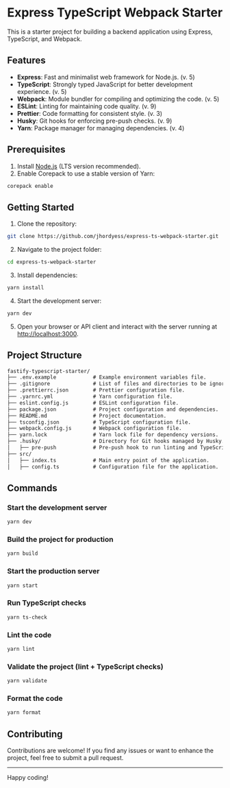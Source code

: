 # Express TypeScript Webpack Starter

This is a starter project for building a backend application using Express, TypeScript, and Webpack.

## Features

- **Express**: Fast and minimalist web framework for Node.js. (v. 5)
- **TypeScript**: Strongly typed JavaScript for better development experience. (v. 5)
- **Webpack**: Module bundler for compiling and optimizing the code. (v. 5)
- **ESLint**: Linting for maintaining code quality. (v. 9)
- **Prettier**: Code formatting for consistent style. (v. 3)
- **Husky**: Git hooks for enforcing pre-push checks. (v. 9)
- **Yarn**: Package manager for managing dependencies. (v. 4)

## Prerequisites

1. Install [Node.js](https://nodejs.org/en/download) (LTS version recommended).
2. Enable Corepack to use a stable version of Yarn:

```sh
corepack enable
```

## Getting Started

1. Clone the repository:

```sh
git clone https://github.com/jhordyess/express-ts-webpack-starter.git
```

2. Navigate to the project folder:

```sh
cd express-ts-webpack-starter
```

3. Install dependencies:

```sh
yarn install
```

4. Start the development server:

```sh
yarn dev
```

5. Open your browser or API client and interact with the server running at [http://localhost:3000](http://localhost:3000).

## Project Structure

```md
fastify-typescript-starter/
├── .env.example            # Example environment variables file.
├── .gitignore              # List of files and directories to be ignored by version control.
├── .prettierrc.json        # Prettier configuration file.
├── .yarnrc.yml             # Yarn configuration file.
├── eslint.config.js        # ESLint configuration file.
├── package.json            # Project configuration and dependencies.
├── README.md               # Project documentation.
├── tsconfig.json           # TypeScript configuration file.
├── webpack.config.js       # Webpack configuration file.
├── yarn.lock               # Yarn lock file for dependency versions.
├── .husky/                 # Directory for Git hooks managed by Husky.
│   ├── pre-push            # Pre-push hook to run linting and TypeScript checks.
├── src/
│   ├── index.ts            # Main entry point of the application.
│   ├── config.ts           # Configuration file for the application.
```

## Commands

### Start the development server

```sh
yarn dev
```

### Build the project for production

```sh
yarn build
```

### Start the production server

```sh
yarn start
```

### Run TypeScript checks

```sh
yarn ts-check
```

### Lint the code

```sh
yarn lint
```

### Validate the project (lint + TypeScript checks)

```sh
yarn validate
```

### Format the code

```sh
yarn format
```

## Contributing

Contributions are welcome! If you find any issues or want to enhance the project, feel free to submit a pull request.

---

Happy coding!
